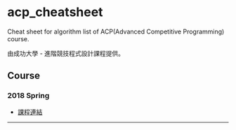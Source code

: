 # acp_cheatsheet
Cheat sheet for algorithm list of ACP(Advanced Competitive Programming) course.

由成功大學 - 進階競技程式設計課程提供。

## Course

### 2018 Spring

* [課程連結](2018_Spring/README.md)

---
